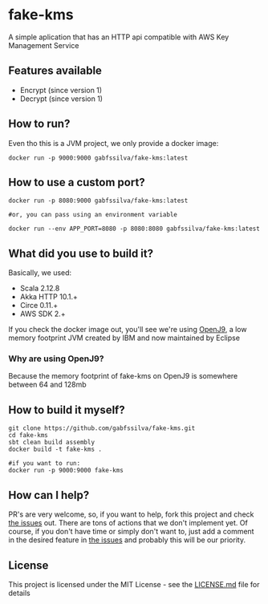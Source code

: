 # fake-kms

A simple aplication that has an HTTP api compatible with AWS Key Management Service

## Features available

- Encrypt (since version 1)
- Decrypt (since version 1)

## How to run?

Even tho this is a JVM project, we only provide a docker image:

```
docker run -p 9000:9000 gabfssilva/fake-kms:latest
```

## How to use a custom port?

```
docker run -p 8080:9000 gabfssilva/fake-kms:latest

#or, you can pass using an environment variable

docker run --env APP_PORT=8080 -p 8080:8080 gabfssilva/fake-kms:latest
```

## What did you use to build it?

Basically, we used:

- Scala 2.12.8
- Akka HTTP 10.1.+
- Circe 0.11.+
- AWS SDK 2.+

If you check the docker image out, you'll see we're using [OpenJ9](https://github.com/eclipse/openj9), a low memory footprint JVM created by IBM and now maintained by Eclipse
 
### Why are using OpenJ9?

Because the memory footprint of fake-kms on OpenJ9 is somewhere between 64 and 128mb

## How to build it myself?

```
git clone https://github.com/gabfssilva/fake-kms.git
cd fake-kms
sbt clean build assembly
docker build -t fake-kms .

#if you want to run:
docker run -p 9000:9000 fake-kms
```

## How can I help?

PR's are very welcome, so, if you want to help, fork this project and check [the issues](https://github.com/gabfssilva/fake-kms/issues) out. There are tons of actions that we don't implement yet.
Of course, if you don't have time or simply don't want to, just add a comment in the desired feature in [the issues](https://github.com/gabfssilva/fake-kms/issues) and probably this will be our priority.

## License

This project is licensed under the MIT License - see the [LICENSE.md](LICENSE.md) file for details


